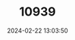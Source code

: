 ---
title: "10939"
category: "Jenkinsia parvula"
draft: false
date: 2024-02-22 13:03:50
languages:
  English: ["Venezuelan Herring"]
---